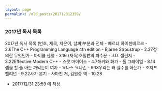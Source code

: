 ```yaml
---
layout: page
permalink: /old_posts/201712312359/
---
```


### 2017년 독서 목록

2017년 독서 목록 (번호, 제목, 지은이, 날짜)부분과 전체 - 베르너 하이젠베르크 - 2.6The C++ Programming Language 4th edition - Bjarne Stroustrup - 2.27정의란 무엇인가 - 마이클 센델 - 3.16 (재독)호밀밭의 파수꾼 - J.D. 샐린저 - 3.22Effective Modern C++ - 스콧 마이어스 - 4.7해커와 화가 - 폴 그레이엄 - 8.14셈을 할 줄 아는 까막눈이 여자 - 요나스 요나손 - 9.13우리는 왜 실수를 하는가 - 조지프 헬리넌 - 9.22사기 본기 - 사마천 저, 김원중 역 - 10.28



- 2017/12/31 23:59 에 작성